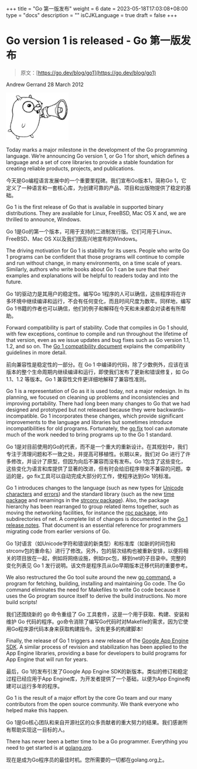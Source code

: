 +++
title = "Go 第一版发布"
weight = 6
date = 2023-05-18T17:03:08+08:00
type = "docs"
description = ""
isCJKLanguage = true
draft = false
+++

# Go version 1 is released - Go 第一版发布

> 原文：[https://go.dev/blog/go1](https://go.dev/blog/go1)

Andrew Gerrand
28 March 2012

![img](GoVersion1IsReleased_img/gophermega.jpg)

Today marks a major milestone in the development of the Go programming language. We’re announcing Go version 1, or Go 1 for short, which defines a language and a set of core libraries to provide a stable foundation for creating reliable products, projects, and publications.

今天是Go编程语言发展中的一个重要里程碑。我们宣布Go版本1，简称Go 1，它定义了一种语言和一套核心库，为创建可靠的产品、项目和出版物提供了稳定的基础。

Go 1 is the first release of Go that is available in supported binary distributions. They are available for Linux, FreeBSD, Mac OS X and, we are thrilled to announce, Windows.

Go 1是Go的第一个版本，可用于支持的二进制发行版。它们可用于Linux、FreeBSD、Mac OS X以及我们很高兴地宣布的Windows。

The driving motivation for Go 1 is stability for its users. People who write Go 1 programs can be confident that those programs will continue to compile and run without change, in many environments, on a time scale of years. Similarly, authors who write books about Go 1 can be sure that their examples and explanations will be helpful to readers today and into the future.

Go 1的驱动力是其用户的稳定性。编写Go 1程序的人可以确信，这些程序将在许多环境中继续编译和运行，不会有任何变化，而且时间尺度为数年。同样地，编写Go 1书籍的作者也可以确信，他们的例子和解释在今天和未来都会对读者有所帮助。

Forward compatibility is part of stability. Code that compiles in Go 1 should, with few exceptions, continue to compile and run throughout the lifetime of that version, even as we issue updates and bug fixes such as Go version 1.1, 1.2, and so on. The [Go 1 compatibility document](https://go.dev/doc/go1compat.html) explains the compatibility guidelines in more detail.

前向兼容性是稳定性的一部分。在 Go 1 中编译的代码，除了少数例外，应该在该版本的整个生命周期内继续编译和运行，即使我们发布了更新和错误修复，如 Go 1.1、1.2 等版本。Go 1 兼容性文件更详细地解释了兼容性准则。

Go 1 is a representation of Go as it is used today, not a major redesign. In its planning, we focused on cleaning up problems and inconsistencies and improving portability. There had long been many changes to Go that we had designed and prototyped but not released because they were backwards-incompatible. Go 1 incorporates these changes, which provide significant improvements to the language and libraries but sometimes introduce incompatibilities for old programs. Fortunately, the [go fix](https://go.dev/cmd/go/#Run_go_tool_fix_on_packages) tool can automate much of the work needed to bring programs up to the Go 1 standard.

Go 1是对目前使用的Go的代表，而不是一个重大的重新设计。在其规划中，我们专注于清理问题和不一致之处，并提高可移植性。长期以来，我们对 Go 进行了许多修改，并设计了原型，但因为向后不兼容而没有发布。Go 1包含了这些变化，这些变化为语言和库提供了显著的改进，但有时会给旧程序带来不兼容的问题。幸运的是，go fix工具可以自动完成大部分的工作，使程序达到Go 1的标准。

Go 1 introduces changes to the language (such as new types for [Unicode characters](https://go.dev/doc/go1.html#rune) and [errors](https://go.dev/doc/go1.html#errors)) and the standard library (such as the new [time package](https://go.dev/doc/go1.html#time) and renamings in the [strconv package](https://go.dev/doc/go1.html#strconv)). Also, the package hierarchy has been rearranged to group related items together, such as moving the networking facilities, for instance the [rpc package](https://go.dev/pkg/net/rpc/), into subdirectories of net. A complete list of changes is documented in the [Go 1 release notes](https://go.dev/doc/go1.html). That document is an essential reference for programmers migrating code from earlier versions of Go.

Go 1对语言（如Unicode字符和错误的新类型）和标准库（如新的时间包和strconv包的重命名）进行了修改。另外，包的层次结构也被重新安排，以便将相关的项目放在一起，例如将网络设施，例如rpc包，移到net的子目录中。完整的变化列表见 Go 1 发行说明。该文件是程序员从Go早期版本迁移代码的重要参考。

We also restructured the Go tool suite around the new [go command](https://go.dev/doc/go1.html#cmd_go), a program for fetching, building, installing and maintaining Go code. The Go command eliminates the need for Makefiles to write Go code because it uses the Go program source itself to derive the build instructions. No more build scripts!

我们还围绕新的 go 命令重组了 Go 工具套件，这是一个用于获取、构建、安装和维护 Go 代码的程序。go命令消除了编写Go代码时对Makefile的需求，因为它使用Go程序源代码本身来获取构建指令。没有更多的构建脚本!

Finally, the release of Go 1 triggers a new release of the [Google App Engine SDK](https://developers.google.com/appengine/docs/go). A similar process of revision and stabilization has been applied to the App Engine libraries, providing a base for developers to build programs for App Engine that will run for years.

最后，Go 1的发布引发了Google App Engine SDK的新版本。类似的修订和稳定过程已经应用于App Engine库，为开发者提供了一个基础，以便为App Engine构建可以运行多年的程序。

Go 1 is the result of a major effort by the core Go team and our many contributors from the open source community. We thank everyone who helped make this happen.

Go 1是Go核心团队和来自开源社区的众多贡献者的重大努力的结果。我们感谢所有帮助实现这一目标的人。

There has never been a better time to be a Go programmer. Everything you need to get started is at [golang.org](https://go.dev/).

现在是成为Go程序员的最佳时机。您所需要的一切都在golang.org上。
